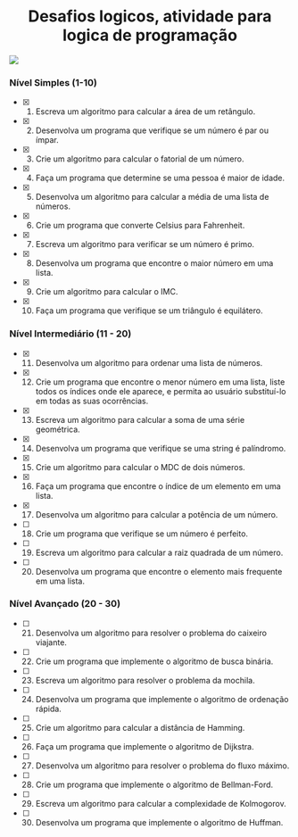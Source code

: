 <h1 align="center">Desafios logicos, atividade para logica de programação</h1>
<img loading="lazy" src="http://img.shields.io/static/v1?label=STATUS&message=EM%20DESENVOLVIMENTO&color=GREEN&style=for-the-badge"/>
</p>

### Nível Simples (1-10)

- [X] 1. Escreva um algoritmo para calcular a área de um retângulo.
- [X] 2. Desenvolva um programa que verifique se um número é par ou ímpar.
- [X] 3. Crie um algoritmo para calcular o fatorial de um número.
- [X] 4. Faça um programa que determine se uma pessoa é maior de idade.
- [X] 5. Desenvolva um algoritmo para calcular a média de uma lista de números.
- [X] 6. Crie um programa que converte Celsius para Fahrenheit.
- [X] 7. Escreva um algoritmo para verificar se um número é primo.
- [X] 8. Desenvolva um programa que encontre o maior número em uma lista.
- [X] 9. Crie um algoritmo para calcular o IMC.
- [X] 10. Faça um programa que verifique se um triângulo é equilátero.

### Nível Intermediário (11 - 20)

- [X] 11. Desenvolva um algoritmo para ordenar uma lista de números.
- [X] 12. Crie um programa que encontre o menor número em uma lista, liste todos os índices onde ele aparece, e permita ao usuário substituí-lo em todas as suas ocorrências.
- [X] 13. Escreva um algoritmo para calcular a soma de uma série geométrica.
- [X] 14. Desenvolva um programa que verifique se uma string é palíndromo.
- [X] 15. Crie um algoritmo para calcular o MDC de dois números.
- [X] 16. Faça um programa que encontre o índice de um elemento em uma lista.
- [X] 17. Desenvolva um algoritmo para calcular a potência de um número.
- [ ] 18. Crie um programa que verifique se um número é perfeito.
- [ ] 19. Escreva um algoritmo para calcular a raiz quadrada de um número.
- [ ] 20. Desenvolva um programa que encontre o elemento mais frequente em uma lista.

### Nível Avançado (20 - 30)

- [ ] 21. Desenvolva um algoritmo para resolver o problema do caixeiro viajante.
- [ ] 22. Crie um programa que implemente o algoritmo de busca binária.
- [ ] 23. Escreva um algoritmo para resolver o problema da mochila.
- [ ] 24. Desenvolva um programa que implemente o algoritmo de ordenação rápida.
- [ ] 25. Crie um algoritmo para calcular a distância de Hamming.
- [ ] 26. Faça um programa que implemente o algoritmo de Dijkstra.
- [ ] 27. Desenvolva um algoritmo para resolver o problema do fluxo máximo.
- [ ] 28. Crie um programa que implemente o algoritmo de Bellman-Ford.
- [ ] 29. Escreva um algoritmo para calcular a complexidade de Kolmogorov.
- [ ] 30. Desenvolva um programa que implemente o algoritmo de Huffman.
